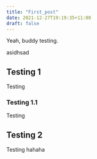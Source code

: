 ```yaml
---
title: "First_post"
date: 2021-12-27T19:19:35+11:00
draft: false
---
```


Yeah, buddy testing.

asidhsad

## Testing 1
Testing
### Testing 1.1
Testing

## Testing 2
Testing hahaha